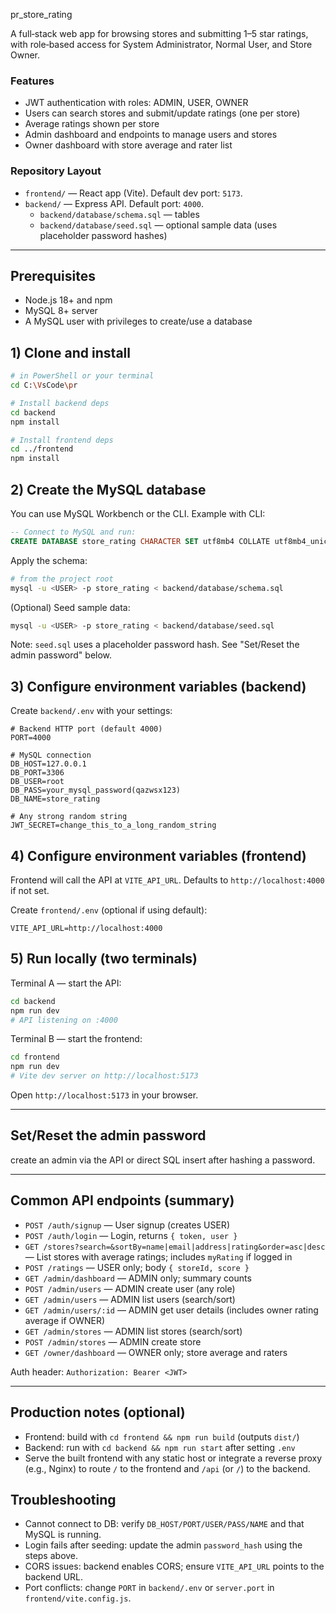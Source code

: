 pr_store_rating

A full‑stack web app for browsing stores and submitting 1–5 star ratings, with role‑based access for System Administrator, Normal User, and Store Owner.

### Features
- JWT authentication with roles: ADMIN, USER, OWNER
- Users can search stores and submit/update ratings (one per store)
- Average ratings shown per store
- Admin dashboard and endpoints to manage users and stores
- Owner dashboard with store average and rater list


### Repository Layout
- `frontend/` — React app (Vite). Default dev port: `5173`.
- `backend/` — Express API. Default port: `4000`.
  - `backend/database/schema.sql` — tables
  - `backend/database/seed.sql` — optional sample data (uses placeholder password hashes)

---

## Prerequisites
- Node.js 18+ and npm
- MySQL 8+ server
- A MySQL user with privileges to create/use a database

## 1) Clone and install
```bash
# in PowerShell or your terminal
cd C:\VsCode\pr

# Install backend deps
cd backend
npm install

# Install frontend deps
cd ../frontend
npm install
```

## 2) Create the MySQL database
You can use MySQL Workbench or the CLI. Example with CLI:

```sql
-- Connect to MySQL and run:
CREATE DATABASE store_rating CHARACTER SET utf8mb4 COLLATE utf8mb4_unicode_ci;
```

Apply the schema:
```bash
# from the project root
mysql -u <USER> -p store_rating < backend/database/schema.sql
```

(Optional) Seed sample data:
```bash
mysql -u <USER> -p store_rating < backend/database/seed.sql
```
Note: `seed.sql` uses a placeholder password hash. See "Set/Reset the admin password" below.

## 3) Configure environment variables (backend)
Create `backend/.env` with your settings:
```env
# Backend HTTP port (default 4000)
PORT=4000

# MySQL connection
DB_HOST=127.0.0.1
DB_PORT=3306
DB_USER=root
DB_PASS=your_mysql_password(qazwsx123)
DB_NAME=store_rating

# Any strong random string
JWT_SECRET=change_this_to_a_long_random_string
```

## 4) Configure environment variables (frontend)
Frontend will call the API at `VITE_API_URL`. Defaults to `http://localhost:4000` if not set.

Create `frontend/.env` (optional if using default):
```env
VITE_API_URL=http://localhost:4000
```

## 5) Run locally (two terminals)
Terminal A — start the API:
```bash
cd backend
npm run dev
# API listening on :4000
```

Terminal B — start the frontend:
```bash
cd frontend
npm run dev
# Vite dev server on http://localhost:5173
```
Open `http://localhost:5173` in your browser.

---

## Set/Reset the admin password
create an admin via the API or direct SQL insert after hashing a password.

---

## Common API endpoints (summary)
- `POST /auth/signup` — User signup (creates USER)
- `POST /auth/login` — Login, returns `{ token, user }`
- `GET /stores?search=&sortBy=name|email|address|rating&order=asc|desc` — List stores with average ratings; includes `myRating` if logged in
- `POST /ratings` — USER only; body `{ storeId, score }`
- `GET /admin/dashboard` — ADMIN only; summary counts
- `POST /admin/users` — ADMIN create user (any role)
- `GET /admin/users` — ADMIN list users (search/sort)
- `GET /admin/users/:id` — ADMIN get user details (includes owner rating average if OWNER)
- `GET /admin/stores` — ADMIN list stores (search/sort)
- `POST /admin/stores` — ADMIN create store
- `GET /owner/dashboard` — OWNER only; store average and raters

Auth header: `Authorization: Bearer <JWT>`

---

## Production notes (optional)
- Frontend: build with `cd frontend && npm run build` (outputs `dist/`)
- Backend: run with `cd backend && npm run start` after setting `.env`
- Serve the built frontend with any static host or integrate a reverse proxy (e.g., Nginx) to route `/` to the frontend and `/api` (or `/`) to the backend.

## Troubleshooting
- Cannot connect to DB: verify `DB_HOST/PORT/USER/PASS/NAME` and that MySQL is running.
- Login fails after seeding: update the admin `password_hash` using the steps above.
- CORS issues: backend enables CORS; ensure `VITE_API_URL` points to the backend URL.
- Port conflicts: change `PORT` in `backend/.env` or `server.port` in `frontend/vite.config.js`. 